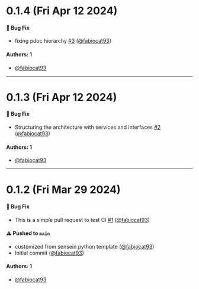 # 0.1.4 (Fri Apr 12 2024)

#### 🐛 Bug Fix

- fixing pdoc hierarchy [#3](https://github.com/sensein/pipepal/pull/3) ([@fabiocat93](https://github.com/fabiocat93))

#### Authors: 1

- [@fabiocat93](https://github.com/fabiocat93)

---

# 0.1.3 (Fri Apr 12 2024)

#### 🐛 Bug Fix

- Structuring the architecture with services and interfaces [#2](https://github.com/sensein/pipepal/pull/2) ([@fabiocat93](https://github.com/fabiocat93))

#### Authors: 1

- [@fabiocat93](https://github.com/fabiocat93)

---

# 0.1.2 (Fri Mar 29 2024)

#### 🐛 Bug Fix

- This is a simple pull request to test CI [#1](https://github.com/sensein/pipepal/pull/1) ([@fabiocat93](https://github.com/fabiocat93))

#### ⚠️ Pushed to `main`

- customized from sensein python template ([@fabiocat93](https://github.com/fabiocat93))
- Initial commit ([@fabiocat93](https://github.com/fabiocat93))

#### Authors: 1

- [@fabiocat93](https://github.com/fabiocat93)
